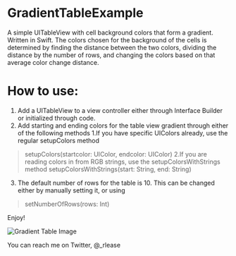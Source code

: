 GradientTableExample
====================

A simple UITableView with cell background colors that form a gradient. Written in Swift. The colors chosen for the 
background of the cells is determined by finding the distance between the two colors, dividing the distance by the number
of rows, and changing the colors based on that average color change distance. 

How to use:
===========

1. Add a UITableView to a view controller either through Interface Builder or initialized through code. 
2. Add starting and ending colors for the table view gradient through either of the following methods
  1.If you have specific UIColors already, use the regular setupColors method
  >setupColors(startcolor: UIColor, endcolor: UIColor)
  2.If you are reading colors in from RGB strings, use the setupColorsWithStrings method
  >setupColorsWithStrings(start: String, end: String)
3. The default number of rows for the table is 10. This can be changed either by manually setting it, or using
  > setNumberOfRows(rows: Int)
  
Enjoy!

![Gradient Table Image](http://www.gfycat.com/ImmediateLavishInchworm)

You can reach me on Twitter, @_rlease
